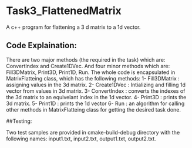 # Task3_FlattenedMatrix
A c++ program for flattening a 3 d matrix to a 1d vector.

## Code Explaination:

There are two major methods (the required in the task) which are:
ConvertIndex and Create1DVec. 
And four minor methods which are:
Fill3DMatrix, Print3D, Print1D, Run.
The whole code is encapsulated in MatrixFlatteing class, which has the following methods:
1- Fill3DMatrix : assigning values in the 3d matrix.
2- Create1DVec : Intializing and filling 1d vector from values in 3d matrix.
3- ConvertIndex : converts the indexes of the 3d matrix to an equivelant index in the 1d vector.
4- Print3D : prints the 3d matrix.
5- Print1D : prints the 1d vector
6- Run : an algorithm for calling other methods in MatrixFlatteing class for getting the desired task done.  

##Testing:

Two test samples are provided in cmake-build-debug directory with the following names:
input1.txt, input2.txt, output1.txt, output2.txt.
